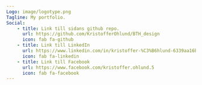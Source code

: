 ```yaml
---
Logo: image/logotype.png
Tagline: My portfolio.
Social:
    - title: Link till sidans github repo.
      url: https://github.com/KristofferOhlund/BTH_design
      icon: fab fa-github
    - title: Link till LinkedIn
      url: https://www.linkedin.com/in/kristoffer-%C3%B6hlund-6339aa16b/
      icon: fab fa-linkedin
    - title: Link till Facebook
      url: https://www.facebook.com/kristoffer.ohlund.5
      icon: fab fa-facebook
---
```


